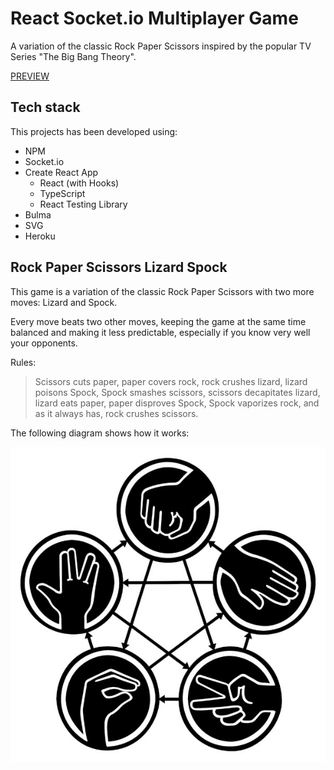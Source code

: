 # React Socket.io Multiplayer Game

A variation of the classic Rock Paper Scissors inspired by the popular TV Series "The Big Bang Theory".

[PREVIEW](https://rock-paper-scissors-plus.herokuapp.com/)

## Tech stack

This projects has been developed using:

- NPM
- Socket.io
- Create React App
  - React (with Hooks)
  - TypeScript
  - React Testing Library
- Bulma
- SVG
- Heroku

## Rock Paper Scissors Lizard Spock

This game is a variation of the classic Rock Paper Scissors with two more moves: Lizard and Spock.

Every move beats two other moves, keeping the game at the same time balanced and making it less predictable, especially if you know very well your opponents.

Rules:

>Scissors cuts paper, paper covers rock, rock crushes lizard, lizard poisons Spock, Spock smashes scissors, scissors decapitates lizard, lizard eats paper, paper disproves Spock, Spock vaporizes rock, and as it always has, rock crushes scissors.

The following diagram shows how it works:

![alt text](./img/rpsls-diagram.jpg)
